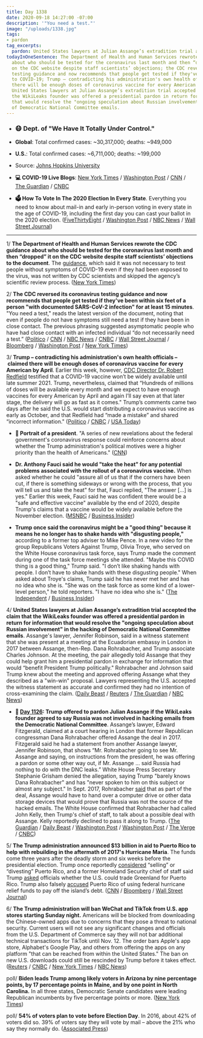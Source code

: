 ```yaml
---
title: Day 1338
date: 2020-09-18 14:27:00 -07:00
description: '"You need a test."'
image: "/uploads/1338.jpg"
tags:
- pardon
tag_excerpts:
  pardon: United States lawyers at Julian Assange’s extradition trial accepted the claim that the WikiLeaks founder was offered a presidential pardon in return for information that would resolve the “ongoing speculation about Russian involvement” in the hacking of Democratic National Committee emails. 
todayInOneSentence: The Department of Health and Human Services rewrote the CDC guidance
  about who should be tested for the coronavirus last month and then “dropped” it
  on the CDC website despite staff scientists’ objections; the CDC reversed its coronavirus
  testing guidance and now recommends that people get tested if they've been exposed
  to COVID-19; Trump – contradicting his administration's own health officials – claimed
  there will be enough doses of coronavirus vaccine for every American by April; and
  United States lawyers at Julian Assange’s extradition trial accepted the claim that
  the WikiLeaks founder was offered a presidential pardon in return for information
  that would resolve the "ongoing speculation about Russian involvement" in the hacking
  of Democratic National Committee emails.
---
```


* ### 😷 Dept. of "We Have It Totally Under Control."

* **Global**: Total confirmed cases: \~30,317,000; deaths: \~949,000

* **U.S.**: Total confirmed cases: \~6,711,000; deaths: \~199,000

* Source: [Johns Hopkins University](https://coronavirus.jhu.edu/map.html)

* **💻 COVID-19 Live Blogs**: [New York Times](https://www.nytimes.com/2020/09/18/world/covid-coronavirus.html?action=click&module=Top%20Stories&pgtype=Homepage) / [Washington Post](https://www.washingtonpost.com/nation/2020/09/18/coronavirus-covid-live-updates-us/) / [CNN](https://www.cnn.com/world/live-news/coronavirus-pandemic-09-18-20-intl/) / [The Guardian](https://www.theguardian.com/us-news/live/2020/sep/18/donald-trump-joe-biden-minnesota-us-election-coronavirus-covid-live-updates) / [CNBC](https://www.cnbc.com/2020/09/18/coronavirus-live-updates.html)

* **🗳 How To Vote In The 2020 Election In Every State**. Everything you need to know about mail-in and early in-person voting in every state in the age of COVID-19, including the first day you can cast your ballot in the 2020 election. ([FiveThirtyEight](https://projects.fivethirtyeight.com/how-to-vote-2020/) / [Washington Post](https://www.washingtonpost.com/elections/2020/how-to-vote/) / [NBC News](https://www.nbcnews.com/specials/plan-your-vote-state-by-state-guide-voting-by-mail-early-in-person-voting-election/index.html?cid=bc_npd_nn_ms_np-1_200816) / [Wall Street Journal](https://www.wsj.com/articles/how-to-vote-by-mail-in-every-state-11597840923))

---

1/ **The Department of Health and Human Services rewrote the CDC guidance about who should be tested for the coronavirus last month and then “dropped” it on the CDC website despite staff scientists’ objections to the document**. The [guidance](https://whatthefuckjusthappenedtoday.com/2020/08/26/day-1315/#1-the-cdc-abruptly-changed-its-covid), which said it was not necessary to test people without symptoms of COVID-19 even if they had been exposed to the virus, was not written by CDC scientists and skipped the agency’s scientific review process. ([New York Times](https://www.nytimes.com/2020/09/17/health/coronavirus-testing-cdc.html))

2/ **The CDC reversed its coronavirus testing guidance and now recommends that people get tested if they've been within six feet of a person "with documented SARS-CoV-2 infection" for at least 15 minutes**. "You need a test," reads the latest version of the document, noting that even if people do not have symptoms still need a test if they have been in close contact. The previous phrasing suggested asymptomatic people who have had close contact with an infected individual “do not necessarily need a test.” ([Politico](https://www.politico.com/news/2020/09/18/cdc-reverses-course-on-testing-for-asymptomatic-people-who-had-covid-19-contact-417749) / [CNN](https://www.cnn.com/2020/09/18/health/covid-testing-guidance-update-cdc-bn/index.html) / [NBC News](https://www.nbcnews.com/health/health-news/cdc-reverses-course-testing-asymptomatic-people-covid-19-again-n1240442) / [CNBC](https://www.cnbc.com/2020/09/18/cdc-reverses-coronavirus-guidance-that-said-people-without-symptoms-may-not-need-a-test.html) / [Wall Street Journal](https://www.wsj.com/articles/cdc-reverses-controversial-guidance-on-covid-19-testing-11600452908?mod=hp_lead_pos3) / [Bloomberg](https://www.bloomberg.com/news/articles/2020-09-18/cdc-backtracks-on-controversial-virus-testing-guideline-change?srnd=premium&sref=MIBMEEoj) / [Washington Post](https://www.washingtonpost.com/nation/2020/09/18/coronavirus-covid-live-updates-us/) / [New York Times](https://www.nytimes.com/2020/09/18/world/covid-coronavirus.html#link-7adf3bad))

3/ **Trump – contradicting his administration's own health officials – claimed there will be enough doses of coronavirus vaccine for every American by April**. Earlier this week, however, [CDC Director Dr. Robert Redfield](https://whatthefuckjusthappenedtoday.com/2020/09/16/day-1336/#2-cdc-director-dr-robert-redfield-te) testified that a COVID-19 vaccine won’t be widely available until late summer 2021. Trump, nevertheless, claimed that “Hundreds of millions of doses will be available every month and we expect to have enough vaccines for every American by April and again I’ll say even at that later stage, the delivery will go as fast as it comes." Trump’s comments came two days after he said the U.S. would start distributing a coronavirus vaccine as early as October, and that Redfield had “made a mistake” and shared “incorrect information." ([Politico](https://www.politico.com/news/2020/09/18/trump-coronavirus-vaccine-april-417835) / [CNBC](https://www.cnbc.com/2020/09/18/trump-says-us-will-manufacture-enough-vaccine-doses-for-every-american-by-april.html) / [USA Today](https://www.usatoday.com/story/news/politics/elections/2020/09/18/coronavirus-trump-says-americans-have-covid-19-vaccine-april/5825486002/))

* **👑 Portrait of a president**. "A series of new revelations about the federal government's coronavirus response could reinforce concerns about whether the Trump administration's political motives were a higher priority than the health of Americans." ([CNN](https://www.cnn.com/2020/09/18/politics/donald-trump-coronavirus-usps-cdc-hhs/index.html))

* **Dr. Anthony Fauci said he would "take the heat" for any potential problems associated with the rollout of a coronavirus vaccine.** When asked whether he could "assure all of us that if the corners have been cut, if there is something sideways or wrong with the process, that you will tell us and take the heat" for that, Fauci replied, "The answer \[...\] is yes." Earlier this week, Fauci said he was confident there would be a "safe and effective vaccine" available by the end of 2020, despite Trump's claims that a vaccine would be widely available before the November election. ([MSNBC](https://www.msnbc.com/all-in/watch/dr-fauci-says-he-will-raise-flags-if-corners-are-cut-on-covid-19-vaccine-92022341693) / [Business Insider](https://www.businessinsider.com/fauci-says-will-take-responsibility-if-us-virus-vaccine-faulty-2020-9))

* **Trump once said the coronavirus might be a "good thing" because it means he no longer has to shake hands with "disgusting people,"** according to a former top adviser to Mike Pence. In a new video for the group Republicans Voters Against Trump, Olivia Troye, who served on the White House coronavirus task force, says Trump made the comment during one of the task force meetings she attended. "Maybe this COVID thing is a good thing," Trump said. "I don’t like shaking hands with people. I don’t have to shake hands with these disgusting people." When asked about Troye's claims, Trump said he has never met her and has no idea who she is. "She was on the task force as some kind of a lower-level person," he told reporters. "I have no idea who she is." ([The Independent](https://www.independent.co.uk/news/world/americas/us-politics/trump-coronavirus-good-thing-shake-hands-disgusting-people-olivia-troye-b480406.html?utm_source=reddit.com) / [Business Insider](https://www.businessinsider.com/video-aide-trump-didnt-want-to-shake-hands-disgusting-supporters-2020-9))

4/ **United States lawyers at Julian Assange’s extradition trial accepted the claim that the WikiLeaks founder was offered a presidential pardon in return for information that would resolve the "ongoing speculation about Russian involvement" in the hacking of Democratic National Committee emails**. Assange's lawyer, Jennifer Robinson, said in a witness statement that she was present at a meeting at the Ecuadorian embassy in London in 2017 between Assange, then-Rep. Dana Rohrabacher, and Trump associate Charles Johnson. At the meeting, the pair allegedly told Assange that they could help grant him a presidential pardon in exchange for information that would “benefit President Trump politically." Rohrabacher and Johnson said Trump knew about the meeting and approved offering Assange what they described as a "win-win" proposal. Lawyers representing the U.S. accepted the witness statement as accurate and confirmed they had no intention of cross-examining the claim. ([Daily Beast](https://www.thedailybeast.com/us-admits-that-putins-favorite-congressman-offered-pardon-to-assange-if-he-covered-up-russia-links?scrolla=5eb6d68b7fedc32c19ef33b4) / [Reuters](https://www.reuters.com/article/idUSKBN2691VW) / [The Guardian](https://www.theguardian.com/media/2020/sep/18/trump-offered-julian-assange-pardon-in-return-for-democrat-hacking-source-court-told) / [NBC News](https://www.nbcnews.com/news/world/assange-offered-pardon-if-he-helped-resolve-speculation-about-russian-n1240424))

* **📌 [Day 1126](https://whatthefuckjusthappenedtoday.com/2020/02/19/day-1126/#1-trump-offered-to-pardon-julian-ass): Trump offered to pardon Julian Assange if the WikiLeaks founder agreed to say Russia was not involved in hacking emails from the Democratic National Committee**. Assange’s lawyer, Edward Fitzgerald, claimed at a court hearing in London that former Republican congressman Dana Rohrabacher offered Assange the deal in 2017. Fitzgerald said he had a statement from another Assange lawyer, Jennifer Robinson, that shows “Mr. Rohrabacher going to see Mr. Assange and saying, on instructions from the president, he was offering a pardon or some other way out, if Mr. Assange … said Russia had nothing to do with the DNC leaks.” White House Press Secretary Stephanie Grisham denied the allegation, saying Trump "barely knows Dana Rohrabacher" and has "never spoken to him on this subject or almost any subject." In Sept. 2017, Rohrabacher [said](https://www.wsj.com/articles/gop-congressman-sought-trump-deal-on-wikileaks-russia-1505509918) that as part of the deal, Assange would have to hand over a computer drive or other data storage devices that would prove that Russia was not the source of the hacked emails. The White House confirmed that Rohrabacher had called John Kelly, then Trump's chief of staff, to talk about a possible deal with Assange. Kelly reportedly declined to pass it along to Trump. ([The Guardian](https://www.theguardian.com/media/2020/feb/19/donald-trump-offered-julian-assange-pardon-russia-hack-wikileaks) / [Daily Beast](https://www.thedailybeast.com/trump-offered-assange-pardon-if-he-covered-up-russian-hack-court-hears) / [Washington Post](https://www.washingtonpost.com/world/assange-lawyer-claims-congressman-offered-pardon-on-behalf-of-trump-in-exchange-for-absolving-russia-in-wikileaks-dnc-case/2020/02/19/1befc894-534e-11ea-80ce-37a8d4266c09_story.html) / [Washington Post](https://www.washingtonpost.com/politics/2020/02/19/white-house-denies-julian-assanges-pardon-claim-heres-what-we-know-about-it/) / [The Verge](https://www.theverge.com/2020/2/19/21144074/assange-trump-pardon-extradition-trial-dana-rorbacher-russia) / [CNBC](https://www.cnbc.com/2020/02/19/trump-offered-julian-assange-pardon-for-covering-up-russian-hacking.html))

5/ **The Trump administration announced $13 billion in aid to Puerto Rico to help with rebuilding in the aftermath of 2017's Hurricane Maria**. The funds come three years after the deadly storm and six weeks before the presidential election. Trump once reportedly [considered](https://whatthefuckjusthappenedtoday.com/2020/07/13/day-1271/) “selling” or “divesting” Puerto Rico, and a former Homeland Security chief of staff said Trump [asked](https://whatthefuckjusthappenedtoday.com/2020/08/20/day-1309/) officials whether the U.S. could trade Greenland for Puerto Rico. Trump also falsely [accused](https://whatthefuckjusthappenedtoday.com/2018/10/23/day-642/) Puerto Rico of using federal hurricane relief funds to pay off the island’s debt. ([CNN](https://www.cnn.com/2020/09/18/politics/trump-aid-puerto-rico/index.html) / [Bloomberg](https://www.bloomberg.com/news/articles/2020-09-18/puerto-rico-gets-13-billion-from-fema-for-power-education?sref=MIBMEEoj) / [Wall Street Journal](https://www.wsj.com/articles/trump-administration-to-announce-11-6-billion-in-aid-for-puerto-rico-11600440469?mod=politics_lead_pos2))

6/ **The Trump administration will ban WeChat and TikTok from U.S. app stores starting Sunday night.** Americans will be blocked from downloading the Chinese-owned apps due to concerns that they pose a threat to national security. Current users will not see any significant changes and officials from the U.S. Department of Commerce say they will not bar additional technical transactions for TikTok until Nov. 12. The order bars Apple's app store, Alphabet's Google Play, and others from offering the apps on any platform "that can be reached from within the United States." The ban on new U.S. downloads could still be rescinded by Trump before it takes effect. ([Reuters](https://www.reuters.com/article/us-usa-tiktok-ban-exclusive/trump-to-block-u-s-downloads-of-tiktok-wechat-on-sunday-officials-idUSKBN2691QO) / [CNBC](https://www.cnbc.com/2020/09/18/trump-to-block-us-downloads-of-tiktok-wechat-on-sunday-officials-tell-reuters.html) / [New York Times](https://www.nytimes.com/2020/09/18/business/trump-tik-tok-wechat-ban.html?action=click&module=Top%20Stories&pgtype=Homepage) / [NBC News](https://www.nbcnews.com/tech/tech-news/us-start-blocking-tiktok-wechat-downloads-sunday-rcna126))

poll/ **Biden leads Trump among likely voters in Arizona by nine percentage points, by 17 percentage points in Maine, and by one point in North Carolina.** In all three states, Democratic Senate candidates were leading Republican incumbents by five percentage points or more. ([New York Times](https://www.nytimes.com/2020/09/18/us/politics/latest-polls.html))

poll/ **54% of voters plan to vote before Election Day**. In 2016, about 42% of voters did so. 39% of voters say they will vote by mail – above the 21% who say they normally do. ([Associated Press](https://www.pbs.org/newshour/politics/majority-plan-to-vote-before-election-day-poll-finds))